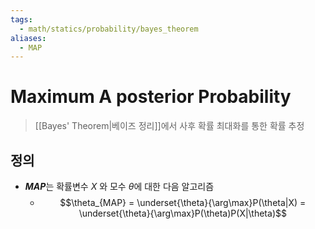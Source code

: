 ```yaml
---
tags:
  - math/statics/probability/bayes_theorem
aliases:
  - MAP
---
```

# Maximum A posterior Probability
> [[Bayes' Theorem|베이즈 정리]]에서 사후 확률 최대화를 통한 확률 추정
## 정의
+ ***MAP***는 확률변수 $X$ 와 모수 $\theta$에 대한 다음 알고리즘
	+ $$\theta_{MAP} = \underset{\theta}{\arg\max}P(\theta|X) = \underset{\theta}{\arg\max}P(\theta)P(X|\theta)$$